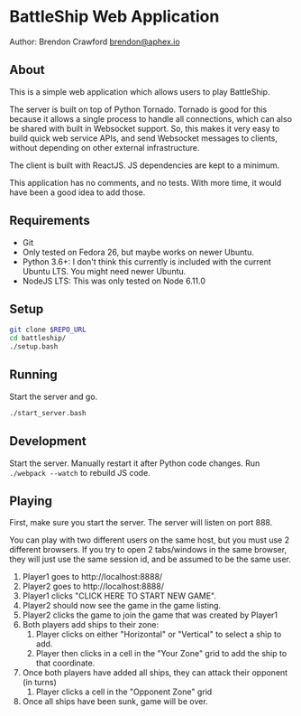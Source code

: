 # BattleShip Web Application

Author: Brendon Crawford <brendon@aphex.io>


## About

This is a simple web application which allows users
to play BattleShip.

The server is built on top of Python Tornado.
Tornado is good for this because it allows a single process to handle
all connections, which can also be shared with built in Websocket support.
So, this makes it very easy to build quick web service APIs, and send
Websocket messages to clients, without depending on other external infrastructure.

The client is built with ReactJS.  JS dependencies are kept to a minimum.

This application has no comments, and no tests.  With more time, it would
have been a good idea to add those.


## Requirements

- Git
- Only tested on Fedora 26, but maybe works on newer Ubuntu.
- Python 3.6+: I don't think this currently is included with the
  current Ubuntu LTS.  You might need newer Ubuntu.
- NodeJS LTS: This was only tested on Node 6.11.0


## Setup

```bash
git clone $REPO_URL
cd battleship/
./setup.bash
```


## Running

Start the server and go.

```bash
./start_server.bash
```

## Development

Start the server.  Manually restart it after Python code changes.
Run `./webpack --watch` to rebuild JS code.


## Playing

First, make sure you start the server.  The server will listen
on port 888.

You can play with two different users on the same host, but
you must use 2 different browsers.  If you try to open 2 tabs/windows
in the same browser, they will just use the same session id, and be assumed
to be the same user.

1. Player1 goes to http://localhost:8888/
2. Player2 goes to http://localhost:8888/
3. Player1 clicks "CLICK HERE TO START NEW GAME".
4. Player2 should now see the game in the game listing.
5. Player2 clicks the game to join the game that was created by Player1
6. Both players add ships to their zone:
   1. Player clicks on either "Horizontal" or "Vertical" to select a ship to add.
   2. Player then clicks in a cell in the "Your Zone" grid to add the ship to that coordinate.
7. Once both players have added all ships, they can attack their opponent (in turns)
   1. Player clicks a cell in the "Opponent Zone" grid
8. Once all ships have been sunk, game will be over.

